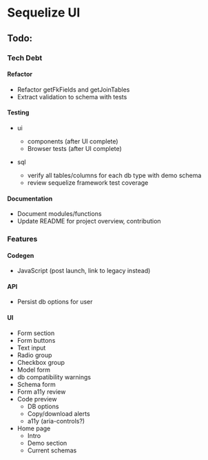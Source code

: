 # Sequelize UI

## Todo:

### Tech Debt

#### Refactor

- Refactor getFkFields and getJoinTables
- Extract validation to schema with tests

#### Testing

- ui

  - components (after UI complete)
  - Browser tests (after UI complete)

- sql
  - verify all tables/columns for each db type with demo schema
  - review sequelize framework test coverage

#### Documentation

- Document modules/functions
- Update README for project overview, contribution

### Features

#### Codegen

- JavaScript (post launch, link to legacy instead)

#### API

- Persist db options for user

#### UI

- Form section
- Form buttons
- Text input
- Radio group
- Checkbox group
- Model form
- db compatibility warnings
- Schema form
- Form a11y review
- Code preview
  - DB options
  - Copy/download alerts
  - a11y (aria-controls?)
- Home page
  - Intro
  - Demo section
  - Current schemas
